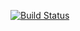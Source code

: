 [![Build Status](https://travis-ci.com/Voull/Alugamer.svg?branch=master)](https://travis-ci.com/Voull/Alugamer)
